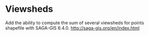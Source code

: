 # Viewsheds
Add the ability to compute the sum of several viewsheds for points shapefile with SAGA-GIS 6.4.0.
http://saga-gis.org/en/index.html
